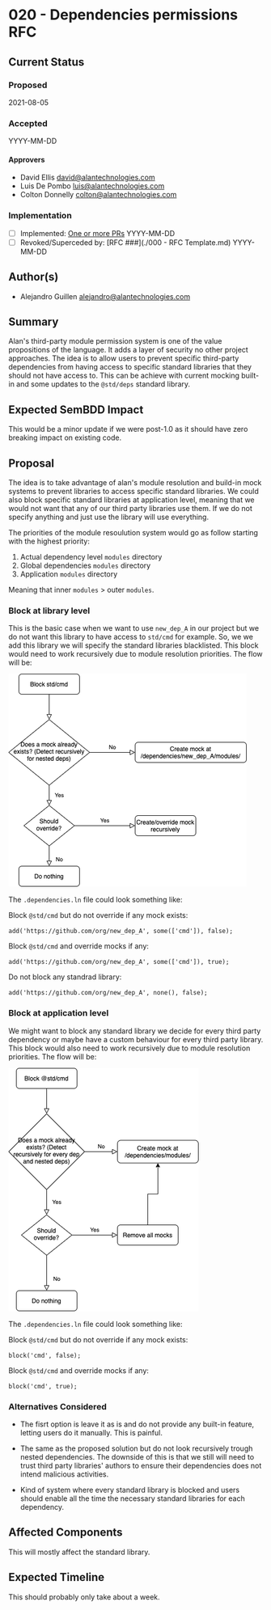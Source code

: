 # 020 - Dependencies permissions RFC

## Current Status

### Proposed

2021-08-05

### Accepted

YYYY-MM-DD

#### Approvers

- David Ellis <david@alantechnologies.com>
- Luis De Pombo <luis@alantechnologies.com>
- Colton Donnelly <colton@alantechnologies.com>

### Implementation

- [ ] Implemented: [One or more PRs](https://github.com/alantech/alan/some-pr-link-here) YYYY-MM-DD
- [ ] Revoked/Superceded by: [RFC ###](./000 - RFC Template.md) YYYY-MM-DD

## Author(s)

- Alejandro Guillen <alejandro@alantechnologies.com>

## Summary

Alan's third-party module permission system is one of the value propositions of the language. It adds a layer of security no other project approaches. The idea is to allow users to prevent specific third-party dependencies from having access to specific standard libraries that they should not have access to. This can be achieve with current mocking built-in and some updates to the `@std/deps` standard library.

## Expected SemBDD Impact

This would be a minor update if we were post-1.0 as it should have zero breaking impact on existing code.

## Proposal

The idea is to take advantage of alan's module resolution and build-in mock systems to prevent libraries to access specific standard libraries. We could also block specific standard libraries at application level, meaning that we would not want that any of our third party libraries use them. If we do not specify anything and just use the library will use everything.

The priorities of the module resoulution system would go as follow starting with the highest priority:

1. Actual dependency level `modules` directory
2. Global dependencies `modules` directory
3. Application `modules` directory

Meaning that inner `modules` > outer `modules`.

### Block at library level

This is the basic case when we want to use `new_dep_A` in our project but we do not want this library to have access to `std/cmd` for example. So, we we add this library we will specify the standard libraries blacklisted. This block would need to work recursively due to module resolution priorities. The flow will be:

![Block at library level](./lib-lvl-v1.png)

The `.dependencies.ln` file could look something like:

Block `@std/cmd` but do not override if any mock exists:
```ln
add('https://github.com/org/new_dep_A', some(['cmd']), false);
```

Block `@std/cmd` and override mocks if any:
```ln
add('https://github.com/org/new_dep_A', some(['cmd']), true);
```

Do not block any standrad library:
```ln
add('https://github.com/org/new_dep_A', none(), false);
```

### Block at application level

We might want to block any standard library we decide for every third party dependency or maybe have a custom behaviour for every third party library. This block would also need to work recursively due to module resolution priorities. The flow will be:

![Block at app level](./app-lvl-v1.png)


The `.dependencies.ln` file could look something like:

Block `@std/cmd` but do not override if any mock exists:
```ln
block('cmd', false);
```

Block `@std/cmd` and override mocks if any:
```ln
block('cmd', true);
```

### Alternatives Considered

- The fisrt option is leave it as is and do not provide any built-in feature, letting users do it manually. This is painful.

- The same as the proposed solution but do not look recursively trough nested dependencies. The downside of this is that we still will need to trust third party libraries' authors to ensure their dependencies does not intend malicious activities.

- Kind of system where every standard library is blocked and users should enable all the time the necessary standard libraries for each dependency.

## Affected Components

This will mostly affect the standard library.

## Expected Timeline

This should probably only take about a week.
